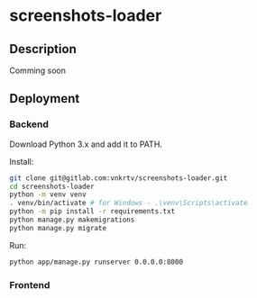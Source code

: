 # screenshots-loader

## Description

Comming soon

## Deployment

### Backend
Download Python 3.x and add it to PATH.

Install:
```bash
git clone git@gitlab.com:vnkrtv/screenshots-loader.git
cd screenshots-loader
python -m venv venv
. venv/bin/activate # for Windows - .\venv\Scripts\activate
python -m pip install -r requirements.txt
python manage.py makemigrations
python manage.py migrate
```
Run:
```bash
python app/manage.py runserver 0.0.0.0:8000
```

### Frontend

